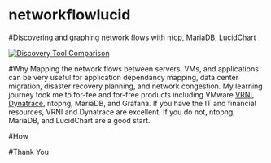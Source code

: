 # networkflowlucid
#Discovering and graphing network flows with ntop, MariaDB, LucidChart

[![Discovery Tool Comparison](http://img.youtube.com/vi/rQYM_lNA2Ak/0.jpg)](http://www.youtube.com/watch?v=rQYM_lNA2Ak)

#Why
Mapping the network flows between servers, VMs, and applications can be very useful for application dependancy mapping, data center migration, disaster recovery planning, and network congestion. My learning journey took me to for-fee and for-free products including VMware [VRNI](https://www.vmware.com/products/vrealize-network-insight.html), [Dynatrace](https://www.dynatrace.com/), ntopng, MariaDB, and Grafana. If you have the IT and financial resources, VRNI and Dynatrace are excellent. If you do not, ntopng, MariaDB, and LucidChart are a good start.

#How

#Thank You
